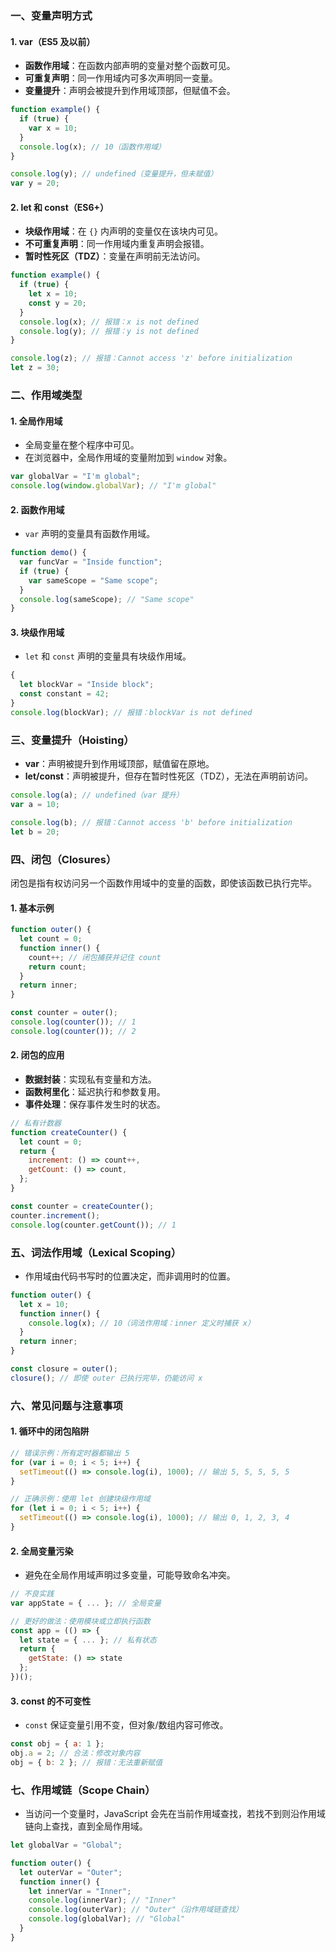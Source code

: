 ### 一、变量声明方式

#### 1. **var（ES5 及以前）**

- **函数作用域**：在函数内部声明的变量对整个函数可见。
- **可重复声明**：同一作用域内可多次声明同一变量。
- **变量提升**：声明会被提升到作用域顶部，但赋值不会。

```javascript
function example() {
  if (true) {
    var x = 10;
  }
  console.log(x); // 10（函数作用域）
}

console.log(y); // undefined（变量提升，但未赋值）
var y = 20;
```

#### 2. **let 和 const（ES6+）**

- **块级作用域**：在 `{}` 内声明的变量仅在该块内可见。
- **不可重复声明**：同一作用域内重复声明会报错。
- **暂时性死区（TDZ）**：变量在声明前无法访问。

```javascript
function example() {
  if (true) {
    let x = 10;
    const y = 20;
  }
  console.log(x); // 报错：x is not defined
  console.log(y); // 报错：y is not defined
}

console.log(z); // 报错：Cannot access 'z' before initialization
let z = 30;
```

### 二、作用域类型

#### 1. **全局作用域**

- 全局变量在整个程序中可见。
- 在浏览器中，全局作用域的变量附加到 `window` 对象。

```javascript
var globalVar = "I'm global";
console.log(window.globalVar); // "I'm global"
```

#### 2. **函数作用域**

- `var` 声明的变量具有函数作用域。

```javascript
function demo() {
  var funcVar = "Inside function";
  if (true) {
    var sameScope = "Same scope";
  }
  console.log(sameScope); // "Same scope"
}
```

#### 3. **块级作用域**

- `let` 和 `const` 声明的变量具有块级作用域。

```javascript
{
  let blockVar = "Inside block";
  const constant = 42;
}
console.log(blockVar); // 报错：blockVar is not defined
```

### 三、变量提升（Hoisting）

- **var**：声明被提升到作用域顶部，赋值留在原地。
- **let/const**：声明被提升，但存在暂时性死区（TDZ），无法在声明前访问。

```javascript
console.log(a); // undefined（var 提升）
var a = 10;

console.log(b); // 报错：Cannot access 'b' before initialization
let b = 20;
```

### 四、闭包（Closures）

闭包是指有权访问另一个函数作用域中的变量的函数，即使该函数已执行完毕。

#### 1. **基本示例**

```javascript
function outer() {
  let count = 0;
  function inner() {
    count++; // 闭包捕获并记住 count
    return count;
  }
  return inner;
}

const counter = outer();
console.log(counter()); // 1
console.log(counter()); // 2
```

#### 2. **闭包的应用**

- **数据封装**：实现私有变量和方法。
- **函数柯里化**：延迟执行和参数复用。
- **事件处理**：保存事件发生时的状态。

```javascript
// 私有计数器
function createCounter() {
  let count = 0;
  return {
    increment: () => count++,
    getCount: () => count,
  };
}

const counter = createCounter();
counter.increment();
console.log(counter.getCount()); // 1
```

### 五、词法作用域（Lexical Scoping）

- 作用域由代码书写时的位置决定，而非调用时的位置。

```javascript
function outer() {
  let x = 10;
  function inner() {
    console.log(x); // 10（词法作用域：inner 定义时捕获 x）
  }
  return inner;
}

const closure = outer();
closure(); // 即使 outer 已执行完毕，仍能访问 x
```

### 六、常见问题与注意事项

#### 1. **循环中的闭包陷阱**

```javascript
// 错误示例：所有定时器都输出 5
for (var i = 0; i < 5; i++) {
  setTimeout(() => console.log(i), 1000); // 输出 5, 5, 5, 5, 5
}

// 正确示例：使用 let 创建块级作用域
for (let i = 0; i < 5; i++) {
  setTimeout(() => console.log(i), 1000); // 输出 0, 1, 2, 3, 4
}
```

#### 2. **全局变量污染**

- 避免在全局作用域声明过多变量，可能导致命名冲突。

```javascript
// 不良实践
var appState = { ... }; // 全局变量

// 更好的做法：使用模块或立即执行函数
const app = (() => {
  let state = { ... }; // 私有状态
  return {
    getState: () => state
  };
})();
```

#### 3. **const 的不可变性**

- `const` 保证变量引用不变，但对象/数组内容可修改。

```javascript
const obj = { a: 1 };
obj.a = 2; // 合法：修改对象内容
obj = { b: 2 }; // 报错：无法重新赋值
```

### 七、作用域链（Scope Chain）

- 当访问一个变量时，JavaScript 会先在当前作用域查找，若找不到则沿作用域链向上查找，直到全局作用域。

```javascript
let globalVar = "Global";

function outer() {
  let outerVar = "Outer";
  function inner() {
    let innerVar = "Inner";
    console.log(innerVar); // "Inner"
    console.log(outerVar); // "Outer"（沿作用域链查找）
    console.log(globalVar); // "Global"
  }
}
```
